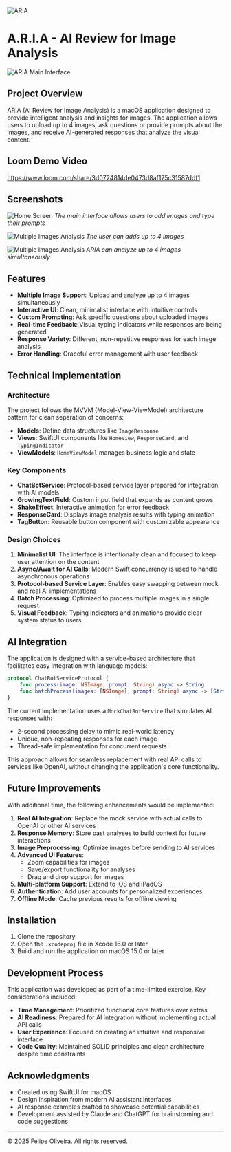 ![ARIA](screenshots/ARIA.png)
# A.R.I.A - AI Review for Image Analysis

![ARIA Main Interface](screenshots/splash_screen.png)

## Project Overview

ARIA (AI Review for Image Analysis) is a macOS application designed to provide intelligent analysis and insights for images. The application allows users to upload up to 4 images, ask questions or provide prompts about the images, and receive AI-generated responses that analyze the visual content.

## Loom Demo Video
https://www.loom.com/share/3d0724814de0473d8af175c31587ddf1

## Screenshots

![Home Screen](screenshots/home_empty.png)
*The main interface allows users to add images and type their prompts*

![Multiple Images Analysis](screenshots/home_with_input.png)
*The user can adds up to 4 images*

![Multiple Images Analysis](screenshots/results.png)
*ARIA can analyze up to 4 images simultaneously*

## Features

- **Multiple Image Support**: Upload and analyze up to 4 images simultaneously
- **Interactive UI**: Clean, minimalist interface with intuitive controls
- **Custom Prompting**: Ask specific questions about uploaded images
- **Real-time Feedback**: Visual typing indicators while responses are being generated
- **Response Variety**: Different, non-repetitive responses for each image analysis
- **Error Handling**: Graceful error management with user feedback

## Technical Implementation

### Architecture

The project follows the MVVM (Model-View-ViewModel) architecture pattern for clean separation of concerns:

- **Models**: Define data structures like `ImageResponse`
- **Views**: SwiftUI components like `HomeView`, `ResponseCard`, and `TypingIndicator`
- **ViewModels**: `HomeViewModel` manages business logic and state

### Key Components

- **ChatBotService**: Protocol-based service layer prepared for integration with AI models
- **GrowingTextField**: Custom input field that expands as content grows
- **ShakeEffect**: Interactive animation for error feedback
- **ResponseCard**: Displays image analysis results with typing animation
- **TagButton**: Reusable button component with customizable appearance

### Design Choices

1. **Minimalist UI**: The interface is intentionally clean and focused to keep user attention on the content
2. **Async/Await for AI Calls**: Modern Swift concurrency is used to handle asynchronous operations
3. **Protocol-based Service Layer**: Enables easy swapping between mock and real AI implementations
4. **Batch Processing**: Optimized to process multiple images in a single request
5. **Visual Feedback**: Typing indicators and animations provide clear system status to users

## AI Integration

The application is designed with a service-based architecture that facilitates easy integration with language models:

```swift
protocol ChatBotServiceProtocol {
    func process(image: NSImage, prompt: String) async -> String
    func batchProcess(images: [NSImage], prompt: String) async -> [String]
}
```

The current implementation uses a `MockChatBotService` that simulates AI responses with:
- 2-second processing delay to mimic real-world latency
- Unique, non-repeating responses for each image
- Thread-safe implementation for concurrent requests

This approach allows for seamless replacement with real API calls to services like OpenAI, without changing the application's core functionality.

## Future Improvements

With additional time, the following enhancements would be implemented:

1. **Real AI Integration**: Replace the mock service with actual calls to OpenAI or other AI services
2. **Response Memory**: Store past analyses to build context for future interactions
3. **Image Preprocessing**: Optimize images before sending to AI services
4. **Advanced UI Features**:
   - Zoom capabilities for images
   - Save/export functionality for analyses
   - Drag and drop support for images
5. **Multi-platform Support**: Extend to iOS and iPadOS
6. **Authentication**: Add user accounts for personalized experiences
7. **Offline Mode**: Cache previous results for offline viewing

## Installation

1. Clone the repository
2. Open the `.xcodeproj` file in Xcode 16.0 or later
3. Build and run the application on macOS 15.0 or later

## Development Process

This application was developed as part of a time-limited exercise. Key considerations included:

- **Time Management**: Prioritized functional core features over extras
- **AI Readiness**: Prepared for AI integration without implementing actual API calls
- **User Experience**: Focused on creating an intuitive and responsive interface
- **Code Quality**: Maintained SOLID principles and clean architecture despite time constraints

## Acknowledgments

- Created using SwiftUI for macOS
- Design inspiration from modern AI assistant interfaces
- AI response examples crafted to showcase potential capabilities
- Development assisted by Claude and ChatGPT for brainstorming and code suggestions

---

© 2025 Felipe Oliveira. All rights reserved.